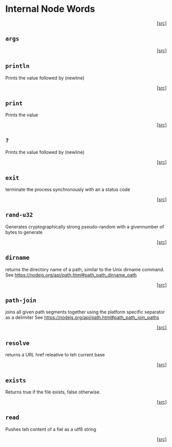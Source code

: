 # Internal Node Words
<div style="text-align: right"><a href="https:/github.com/Hypercubed/f-flat_node/blob/master/src/core/node.ts#L52">[src]</a></div>

## `args`
<div style="text-align: right"><a href="https:/github.com/Hypercubed/f-flat_node/blob/master/src/core/node.ts#L57">[src]</a></div>

## `println`

Prints the value followed by (newline)

<div style="text-align: right"><a href="https:/github.com/Hypercubed/f-flat_node/blob/master/src/core/node.ts#L65">[src]</a></div>

## `print`

Prints the value

<div style="text-align: right"><a href="https:/github.com/Hypercubed/f-flat_node/blob/master/src/core/node.ts#L81">[src]</a></div>

## `?`

Prints the value followed by (newline)

<div style="text-align: right"><a href="https:/github.com/Hypercubed/f-flat_node/blob/master/src/core/node.ts#L97">[src]</a></div>

## `exit`

terminate the process synchronously with an a status code

<div style="text-align: right"><a href="https:/github.com/Hypercubed/f-flat_node/blob/master/src/core/node.ts#L113">[src]</a></div>

## `rand-u32`

Generates cryptographically strong pseudo-random with a givennumber of bytes to generate

<div style="text-align: right"><a href="https:/github.com/Hypercubed/f-flat_node/blob/master/src/core/node.ts#L123">[src]</a></div>

## `dirname`

returns the directory name of a path, similar to the Unix dirname command.
See https://nodejs.org/api/path.html#path_path_dirname_path

<div style="text-align: right"><a href="https:/github.com/Hypercubed/f-flat_node/blob/master/src/core/node.ts#L132">[src]</a></div>

## `path-join`

joins all given path segments together using the platform specific separator as a delimiter
See https://nodejs.org/api/path.html#path_path_join_paths

<div style="text-align: right"><a href="https:/github.com/Hypercubed/f-flat_node/blob/master/src/core/node.ts#L141">[src]</a></div>

## `resolve`

returns a URL href releative to teh current base

<div style="text-align: right"><a href="https:/github.com/Hypercubed/f-flat_node/blob/master/src/core/node.ts#L149">[src]</a></div>

## `exists`

Returns true if the file exists, false otherwise.

<div style="text-align: right"><a href="https:/github.com/Hypercubed/f-flat_node/blob/master/src/core/node.ts#L164">[src]</a></div>

## `read`

Pushes teh content of a fiel as a utf8 string

<div style="text-align: right"><a href="https:/github.com/Hypercubed/f-flat_node/blob/master/src/core/node.ts#L172">[src]</a></div>
